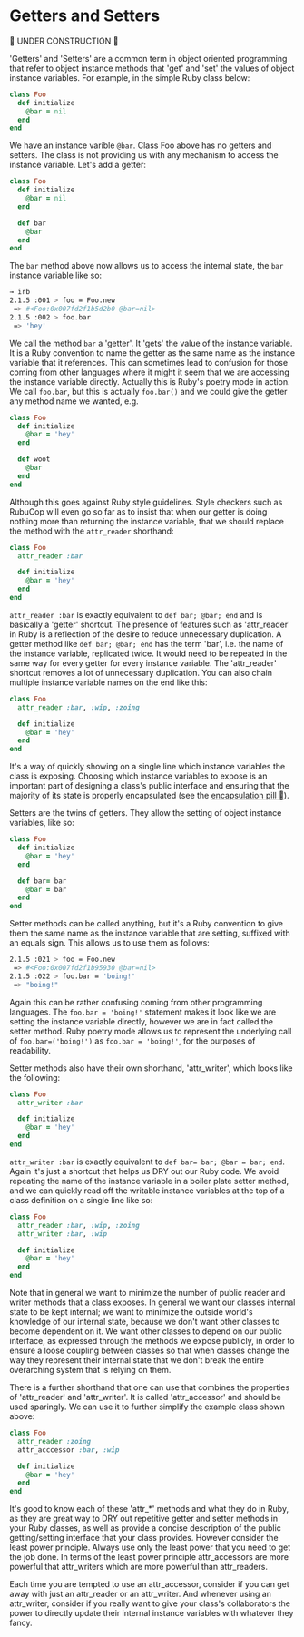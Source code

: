 Getters and Setters
===================

:construction: UNDER CONSTRUCTION :construction:

'Getters' and 'Setters' are a common term in object oriented programming that refer to object instance methods that 'get' and 'set' the values of object instance variables.  For example, in the simple Ruby class below:

```ruby
class Foo
  def initialize
    @bar = nil
  end
end
```

We have an instance varible `@bar`.  Class Foo above has no getters and setters.  The class is not providing us with any mechanism to access the instance variable.  Let's add a getter:

```ruby
class Foo
  def initialize
    @bar = nil
  end

  def bar
    @bar
  end
end
```

The `bar` method above now allows us to access the internal state, the `bar` instance variable like so:

```sh
→ irb
2.1.5 :001 > foo = Foo.new
 => #<Foo:0x007fd2f1b5d2b0 @bar=nil>
2.1.5 :002 > foo.bar
 => 'hey'
```

We call the method `bar` a 'getter'.  It 'gets' the value of the instance variable.  It is a Ruby convention to name the getter as the same name as the instance variable that it references.  This can sometimes lead to confusion for those coming from other languages where it might it seem that we are accessing the instance variable directly.  Actually this is Ruby's poetry mode in action.  We call `foo.bar`, but this is actually `foo.bar()` and we could give the getter any method name we wanted, e.g.

```ruby
class Foo
  def initialize
    @bar = 'hey'
  end

  def woot
    @bar
  end
end
```

Although this goes against Ruby style guidelines.  Style checkers such as RubuCop will even go so far as to insist that when our getter is doing nothing more than returning the instance variable, that we should replace the method with the `attr_reader` shorthand:

```ruby
class Foo
  attr_reader :bar

  def initialize
    @bar = 'hey'
  end
end
```

`attr_reader :bar` is exactly equivalent to `def bar; @bar; end` and is basically a 'getter' shortcut. The presence of features such as 'attr_reader' in Ruby is a reflection of the desire to reduce unnecessary duplication.  A getter method like `def bar; @bar; end` has the term 'bar', i.e. the name of the instance variable, replicated twice.  It would need to be repeated in the same way for every getter for every instance variable.  The 'attr_reader' shortcut removes a lot of unnecessary duplication.  You can also chain multiple instance variable names on the end like this:

```ruby
class Foo
  attr_reader :bar, :wip, :zoing

  def initialize
    @bar = 'hey'
  end
end
```

It's a way of quickly showing on a single line which instance variables the class is exposing.  Choosing which instance variables to expose is an important part of designing a class's public interface and ensuring that the majority of its state is properly encapsulated (see the [encapsulation pill&nbsp;:pill:](../pills/encapsulation.md)).

Setters are the twins of getters.  They allow the setting of object instance variables, like so:

```ruby
class Foo
  def initialize
    @bar = 'hey'
  end

  def bar= bar
    @bar = bar
  end
end
```

Setter methods can be called anything, but it's a Ruby convention to give them the same name as the instance variable that are setting, suffixed with an equals sign.  This allows us to use them as follows:

```sh
2.1.5 :021 > foo = Foo.new
 => #<Foo:0x007fd2f1b95930 @bar=nil>
2.1.5 :022 > foo.bar = 'boing!'
 => "boing!"
```

Again this can be rather confusing coming from other programming languages.  The `foo.bar = 'boing!'`  statement makes it look like we are setting the instance variable directly, however we are in fact called the setter method.  Ruby poetry mode allows us to represent the underlying call of `foo.bar=('boing!')` as `foo.bar = 'boing!'`, for the purposes of readability.

Setter methods also have their own shorthand, 'attr_writer', which looks like the following:

```ruby
class Foo
  attr_writer :bar

  def initialize
    @bar = 'hey'
  end
end
```

`attr_writer :bar` is exactly equivalent to `def bar= bar; @bar = bar; end`.  Again it's just a shortcut that helps us DRY out our Ruby code.  We avoid repeating the name of the instance variable in a boiler plate setter method, and we can quickly read off the writable instance variables at the top of a class definition on a single line like so:

```ruby
class Foo
  attr_reader :bar, :wip, :zoing
  attr_writer :bar, :wip

  def initialize
    @bar = 'hey'
  end
end
```

Note that in general we want to minimize the number of public reader and writer methods that a class exposes.  In general we want our classes internal state to be kept internal; we want to minimize the outside world's knowledge of our internal state, because we don't want other classes to become dependent on it.  We want other classes to depend on our public interface, as expressed through the methods we expose publicly, in order to ensure a loose coupling between classes so that when classes change the way they represent their internal state that we don't break the entire overarching system that is relying on them.

There is a further shorthand that one can use that combines the properties of 'attr_reader' and 'attr_writer'.  It is called 'attr_accessor' and should be used sparingly.  We can use it to further simplify the example class shown above:

```ruby
class Foo
  attr_reader :zoing
  attr_acccessor :bar, :wip

  def initialize
    @bar = 'hey'
  end
end
```

It's good to know each of these 'attr_*' methods and what they do in Ruby, as they are great way to DRY out repetitive getter and setter methods in your Ruby classes, as well as provide a concise description of the public getting/setting interface that your class provides.  However consider the least power principle.  Always use only the least power that you need to get the job done.  In terms of the least power principle attr_accessors are more powerful that attr_writers which are more powerful than attr_readers.

Each time you are tempted to use an attr_accessor, consider if you can get away with just an attr_reader or an attr_writer.  And whenever using an attr_writer, consider if you really want to give your class's collaborators the power to directly update their internal instance variables with whatever they fancy.
